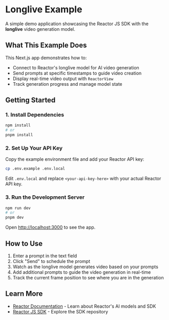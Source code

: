 # Longlive Example

A simple demo application showcasing the Reactor JS SDK with the **longlive** video generation model.

## What This Example Does

This Next.js app demonstrates how to:
- Connect to Reactor's longlive model for AI video generation
- Send prompts at specific timestamps to guide video creation
- Display real-time video output with `ReactorView`
- Track generation progress and manage model state

## Getting Started

### 1. Install Dependencies

```bash
npm install
# or
pnpm install
```

### 2. Set Up Your API Key

Copy the example environment file and add your Reactor API key:

```bash
cp .env.example .env.local
```

Edit `.env.local` and replace `<your-api-key-here>` with your actual Reactor API key.

### 3. Run the Development Server

```bash
npm run dev
# or
pnpm dev
```

Open [http://localhost:3000](http://localhost:3000) to see the app.

## How to Use

1. Enter a prompt in the text field
2. Click "Send" to schedule the prompt
3. Watch as the longlive model generates video based on your prompts
4. Add additional prompts to guide the video generation in real-time
5. Track the current frame position to see where you are in the generation

## Learn More

- [Reactor Documentation](https://reactor-technologies.readme.io/docs/overview) - Learn about Reactor's AI models and SDK
- [Reactor JS SDK](https://github.com/reactor-team/js-sdk) - Explore the SDK repository